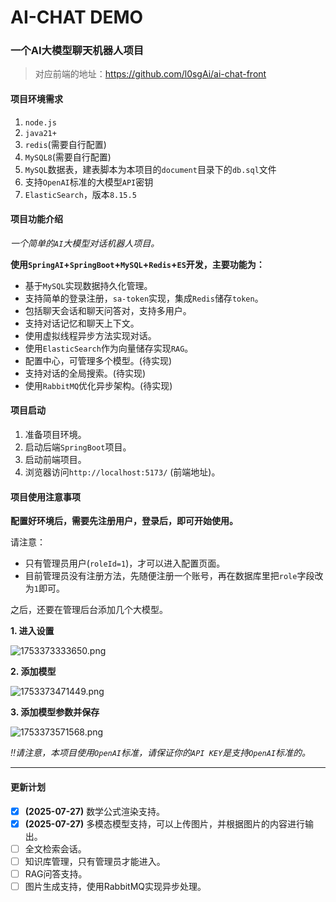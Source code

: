 # AI-CHAT DEMO

### 一个AI大模型聊天机器人项目

> 对应前端的地址：https://github.com/l0sgAi/ai-chat-front

#### 项目环境需求
1. `node.js`
2. `java21+`
3. `redis`(需要自行配置)
4. `MySQL8`(需要自行配置)
5. `MySQL`数据表，建表脚本为本项目的`document`目录下的`db.sql`文件
6. 支持`OpenAI`标准的大模型`API`密钥
7. `ElasticSearch`，版本`8.15.5`

#### 项目功能介绍
_一个简单的`AI`大模型对话机器人项目。_

**使用`SpringAI`+`SpringBoot`+`MySQL`+`Redis`+`ES`开发，主要功能为：**

- 基于`MySQL`实现数据持久化管理。
- 支持简单的登录注册，`sa-token`实现，集成`Redis`储存`token`。
- 包括聊天会话和聊天问答对，支持多用户。
- 支持对话记忆和聊天上下文。
- 使用虚拟线程异步方法实现对话。
- 使用`ElasticSearch`作为向量储存实现`RAG`。
- 配置中心，可管理多个模型。(待实现)
- 支持对话的全局搜索。(待实现)
- 使用`RabbitMQ`优化异步架构。(待实现)

#### 项目启动

1. 准备项目环境。
2. 启动后端`SpringBoot`项目。
3. 启动前端项目。
4. 浏览器访问`http://localhost:5173/` (前端地址)。

#### 项目使用注意事项

**配置好环境后，需要先注册用户，登录后，即可开始使用。**

请注意：

- 只有管理员用户(`roleId=1`)，才可以进入配置页面。
- 目前管理员没有注册方法，先随便注册一个账号，再在数据库里把`role`字段改为`1`即可。

之后，还要在管理后台添加几个大模型。

**1. 进入设置**

![1753373333650.png](https://youke1.picui.cn/s1/2025/07/25/68825a8f6f6e4.png)

**2. 添加模型**

![1753373471449.png](https://youke1.picui.cn/s1/2025/07/25/68825b1537c5e.png)

**3. 添加模型参数并保存**

![1753373571568.png](https://youke1.picui.cn/s1/2025/07/25/68825b78b03c1.png)

_‼️请注意，本项目使用`OpenAI`标准，请保证你的`API KEY`是支持`OpenAI`标准的。_

---

#### 更新计划

- [x] **(2025-07-27)** 数学公式渲染支持。
- [x] **(2025-07-27)** 多模态模型支持，可以上传图片，并根据图片的内容进行输出。
- [ ] 全文检索会话。
- [ ] 知识库管理，只有管理员才能进入。
- [ ] RAG问答支持。
- [ ] 图片生成支持，使用RabbitMQ实现异步处理。